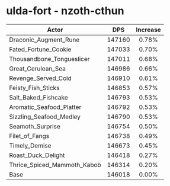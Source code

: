 # ulda-fort - nzoth-cthun
| Actor | DPS | Increase |
|---|:---:|:---:|
|Draconic_Augment_Rune|147160|0.78%|
|Fated_Fortune_Cookie|147033|0.70%|
|Thousandbone_Tongueslicer|147011|0.68%|
|Great_Cerulean_Sea|146986|0.66%|
|Revenge_Served_Cold|146910|0.61%|
|Feisty_Fish_Sticks|146853|0.57%|
|Salt_Baked_Fishcake|146793|0.53%|
|Aromatic_Seafood_Platter|146792|0.53%|
|Sizzling_Seafood_Medley|146790|0.53%|
|Seamoth_Surprise|146754|0.50%|
|Filet_of_Fangs|146738|0.49%|
|Timely_Demise|146673|0.45%|
|Roast_Duck_Delight|146418|0.27%|
|Thrice_Spiced_Mammoth_Kabob|146314|0.20%|
|Base|146018|0.00%|
